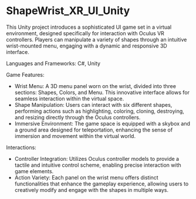 # ShapeWrist_XR_UI_Unity

This Unity project introduces a sophisticated UI game set in a virtual environment, designed specifically for interaction with Oculus VR controllers. Players can manipulate a variety of shapes through an intuitive wrist-mounted menu, engaging with a dynamic and responsive 3D interface.

Languages and Frameworks: C#, Unity

Game Features: 
- Wrist Menu: A 3D menu panel worn on the wrist, divided into three sections: Shapes, Colors, and Menu. This innovative interface allows for seamless interaction within the virtual space.
- Shape Manipulation: Users can interact with six different shapes, performing actions such as highlighting, coloring, cloning, destroying, and resizing directly through the Oculus controllers.
- Immersive Environment: The game space is equipped with a skybox and a ground area designed for teleportation, enhancing the sense of immersion and movement within the virtual world.
  
Interactions:
- Controller Integration: Utilizes Oculus controller models to provide a tactile and intuitive control scheme, enabling precise interaction with game elements.
- Action Variety: Each panel on the wrist menu offers distinct functionalities that enhance the gameplay experience, allowing users to creatively modify and engage with the shapes in multiple ways.



